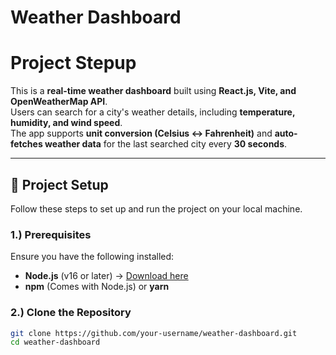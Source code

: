 # Weather Dashboard

# Project Stepup 

This is a **real-time weather dashboard** built using **React.js, Vite, and OpenWeatherMap API**.  
Users can search for a city's weather details, including **temperature, humidity, and wind speed**.  
The app supports **unit conversion (Celsius ↔ Fahrenheit)** and **auto-fetches weather data** for the last searched city every **30 seconds**.

---

## 🚀 Project Setup  

Follow these steps to set up and run the project on your local machine.  

### 1.) Prerequisites  
Ensure you have the following installed:  
- **Node.js** (v16 or later) → [Download here](https://nodejs.org/)  
- **npm** (Comes with Node.js) or **yarn**  

### 2.) Clone the Repository  
```sh
git clone https://github.com/your-username/weather-dashboard.git
cd weather-dashboard

